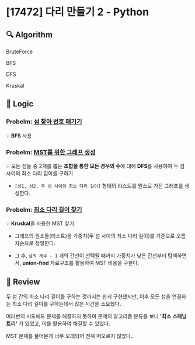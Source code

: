# [17472] 다리 만들기 2 - Python

## :mag: Algorithm

BruteForce

BFS

DFS

Kruskal

## :round_pushpin: Logic

### Probelm: <u>섬 찾아 번호 매기기</u>

💡 **BFS** 사용

### Probelm: <u>MST를 위한 그래프 생성</u>

💡 모든 섬들 중 2개를 뽑는 **조합을 통한 모든 경우의 수**에 대해 **DFS**를 사용하여 두 섬 사이의 최소 다리 길이를 구하기

- `[섬1, 섬2, 두 섬 사이의 최소 다리 길이]` 형태의 리스트를 원소로 가진 그래프를 생성한다.

### Probelm: <u>최소 다리 길이 찾기</u>

💡 **Kruskal**을 사용한 MST 찾기

- 그래프의 원소들(리스트)을 가중치(두 섬 사이의 최소 다리 길이)를 기준으로 오름차순으로 정렬한다.

- 그 후, `섬의 개수 - 1` 개의 간선이 선택될 때까지 가중치가 낮은 간선부터 탐색하면서, **union-find** 자료구조를 활용하여 MST 비용을 구한다.

## :memo: Review

두 섬 간의 최소 다리 길이를 구하는 것까지는 쉽게 구현했지만, 이후 모든 섬을 연결하는 최소 다리 길이를 구하는데서 많은 시간을 소요했다.

여러번의 시도에도 문제를 해결하지 못하여 문제의 알고리즘 분류를 보니 **'최소 스패닝 트리'** 가 있었고, 이를 활용하여 해결할 수 있었다.

MST 문제를 풀어본게 너무 오래되어 전혀 떠오르지 않았다..
